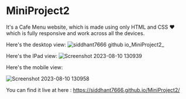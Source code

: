# MiniProject2
It's a Cafe Menu website, which is made using only HTML and CSS ❤️ which is fully responsive and work across all the devices.

Here's the desktop view:
![siddhant7666 github io_MiniProject2_](https://github.com/siddhant7666/MiniProject2/assets/109289709/60c69cba-4da4-43ab-9451-b881040d1f76)



Here's the IPad view:
![Screenshot 2023-08-10 130939](https://github.com/siddhant7666/MiniProject2/assets/109289709/4a5a4ea9-b847-42fb-93cd-44a7d495137f)





Here's the mobile view:



![Screenshot 2023-08-10 130958](https://github.com/siddhant7666/MiniProject2/assets/109289709/ab4bf25f-c23b-4e16-be0f-cd759d27dfbe)










You can find it live at here : https://siddhant7666.github.io/MiniProject2/
